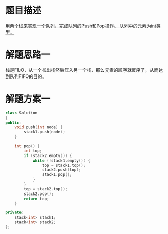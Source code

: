 题目描述
===
[用两个栈来实现一个队列，完成队列的Push和Pop操作。 队列中的元素为int类型。](https://www.nowcoder.com/practice/54275ddae22f475981afa2244dd448c6?tpId=13&tqId=11158&tPage=1&rp=1&ru=/ta/coding-interviews&qru=/ta/coding-interviews/question-ranking)

解题思路一
===
栈是FILO，从一个栈出栈然后压入另一个栈，那么元素的顺序就反序了，从而达到队列FIFO的目的。

解题方案一
===
```cpp
class Solution
{
public:
    void push(int node) {
        stack1.push(node);
    }

    int pop() {
        int top;
        if (stack2.empty()) {
            while (!stack1.empty()) {
                top = stack1.top();
                stack2.push(top);
                stack1.pop();
            }
        }
        top = stack2.top();
        stack2.pop();
        return top;
    }

private:
    stack<int> stack1;
    stack<int> stack2;
};
```
